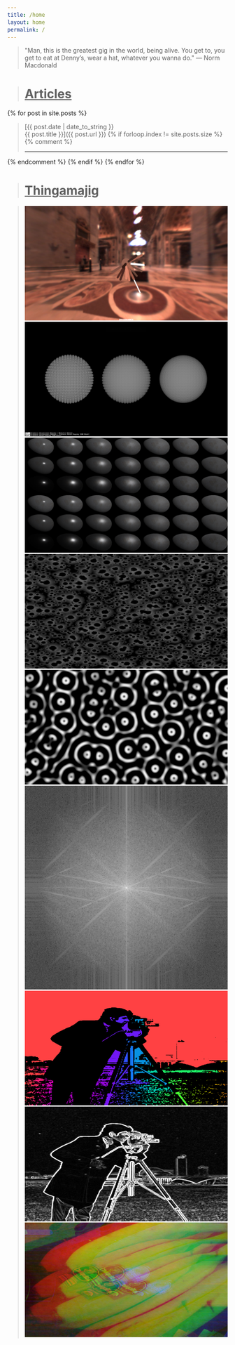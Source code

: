 ```yaml
---
title: /home
layout: home
permalink: /
---
```


>"Man, this is the greatest gig in the world, being alive. You get to, you get to eat at Denny’s, wear a hat, whatever you wanna do." — Norm Macdonald

<div style="border-top: var(--border); margin-bottom: 25px; margin-top: 25px;"></div>

># <u>Articles</u>

{% for post in site.posts %}
>[{{ post.date | date_to_string }}<br>{{ post.title }}]({{ post.url }})
{% if forloop.index != site.posts.size %}
{% comment %} 
> ***
{% endcomment %} 
{% endif %}
{% endfor %}

<div style="border-top: var(--border); margin-bottom: 25px; margin-top: 25px;"></div>

># <u>Thingamajig</u>

<blockquote>

<div class="grid" data-masonry='{ 
  "itemSelector": ".grid-item", 
  "columnWidth": ".grid-sizer",
  "gutter": ".gutter-sizer",
  "percentPosition": true }'>

  <div class="grid-sizer"></div>
  <div class="gutter-sizer"></div>

  <div class="grid-item">
    <a href="https://www.shadertoy.com/view/Dsy3RK">
      <!-- <img srcset="/assets/importance_sampling_visualized_1920x1080.png 1920w,
                   /assets/importance_sampling_visualized_1440x810.png 1440w,
                   /assets/importance_sampling_visualized_960x540.png 960w" alt=""> -->
      <img src="/assets/importance_sampling_visualized_960x540.png">
    </a>
  </div>

  <div class="grid-item">
    <a href="https://www.shadertoy.com/view/cs33R2">
      <!-- <img srcset="/assets/demo7_1920x1080.png 1920w,
                   /assets/demo7_1440x810.png 1440w,
                   /assets/demo7_960x540.png 960w" alt=""> -->
      <img src="/assets/demo7_960x540.png">
    </a>
  </div>

  <div class="grid-item">
    <a href="https://www.shadertoy.com/view/dtBXWG">
      <!-- <img srcset="/assets/demo0_1920x1080.png 1920w,
                   /assets/demo0_1440x810.png 1440w,
                   /assets/demo0_960x540.png 960w" alt=""> -->
      <img src="/assets/demo0_960x540.png">     
    </a>
  </div>

  <div class="grid-item">
    <a href="https://www.shadertoy.com/view/DlXXWr">
      <!-- <img srcset="/assets/demo1-2_1920x1080.png 1920w,
                   /assets/demo1-2_1440x810.png 1440w,
                   /assets/demo1-2_960x540.png 960w" alt="">    -->
      <img src="/assets/demo1-2_960x540.png">     
    </a>
  </div>

  <div class="grid-item">
    <a href="https://www.shadertoy.com/view/DtsXDH">
      <!-- <img srcset="/assets/demo2_1920x1080.png 1920w,
                   /assets/demo2_1440x810.png 1440w,
                   /assets/demo2_960x540.png 960w" alt="">    -->
      <img src="/assets/demo2_960x540.png">  
    </a>
  </div>

  <div class="grid-item">
    <a href="/demo2">
      <!-- <img srcset="/assets/demo5-2_512x512.png 512w" alt="">    -->
      <img src="/assets/demo5-2_512x512.png">  
    </a>
  </div>

  <div class="grid-item">
    <a href="/demo0">
      <!-- <img srcset="/assets/demo3-2_1600x900.png 1600w,
                   /assets/demo3-2_1200x675.png 1200w,
                   /assets/demo3-2_800x450.png 800w" alt="">    -->
      <img src="/assets/demo3-2_800x450.png">  
    </a>
  </div>

  <div class="grid-item">
    <a href="/demo1">
      <!-- <img srcset="/assets/demo4-2_1600x900.png 1600w,
                   /assets/demo4-2_1200x675.png 1200w,
                   /assets/demo4-2_800x450.png 800w" alt="">  -->
      <img src="/assets/demo4-2_800x450.png">    
    </a>
  </div>

  <div class="grid-item">
    <a href="/demo3">
      <!-- <img srcset="/assets/demo6-2_1600x900.png 1600w,
                   /assets/demo6-2_1200x675.png 1200w,
                   /assets/demo6-2_800x450.png 800w" alt="">    -->
      <img src="/assets/demo6-2_800x450.png">   
    </a>
  </div>

</div>

</blockquote>